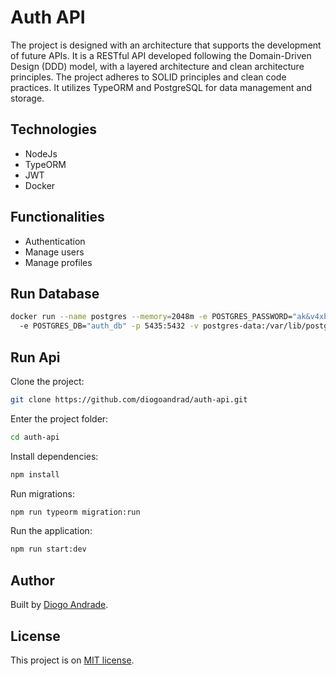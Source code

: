 # Auth API

The project is designed with an architecture that supports the development of future APIs. It is a RESTful API developed following the Domain-Driven Design (DDD) model, with a layered architecture and clean architecture principles. The project adheres to SOLID principles and clean code practices. It utilizes TypeORM and PostgreSQL for data management and storage.

## Technologies

* NodeJs
* TypeORM
* JWT
* Docker

## Functionalities

* Authentication
* Manage users
* Manage profiles

## Run Database

```bash
docker run --name postgres --memory=2048m -e POSTGRES_PASSWORD="ak&v4xbd" -e POSTGRES_USER="admin"
  -e POSTGRES_DB="auth_db" -p 5435:5432 -v postgres-data:/var/lib/postgresql/data -d postgres
```

## Run Api

Clone the project:
```bash
git clone https://github.com/diogoandrad/auth-api.git
```

Enter the project folder:
```bash
cd auth-api
```

Install dependencies:
```bash
npm install
```

Run migrations:
```bash
npm run typeorm migration:run
```

Run the application:
```bash
npm run start:dev
```

## Author

Built by [Diogo Andrade](https://github.com/diogoandrad).

## License

This project is on [MIT license](./LICENSE).
